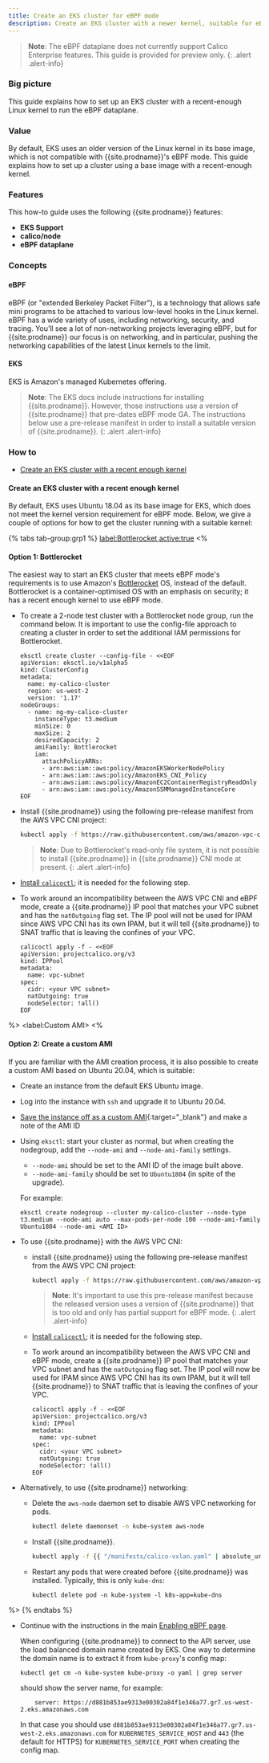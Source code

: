 ```yaml
---
title: Create an EKS cluster for eBPF mode
description: Create an EKS cluster with a newer kernel, suitable for eBPF mode.
---
```


>**Note**: The eBPF dataplane does not currently support Calico Enterprise features. This guide is provided for preview only.
{: .alert .alert-info}

### Big picture

This guide explains how to set up an EKS cluster with a recent-enough Linux kernel to run the eBPF dataplane.

### Value

By default, EKS uses an older version of the Linux kernel in its base image, which is not compatible with {{site.prodname}}'s
eBPF mode.  This guide explains how to set up a cluster using a base image with a recent-enough kernel.

### Features

This how-to guide uses the following {{site.prodname}} features:

- **EKS Support**
- **calico/node**
- **eBPF dataplane**

### Concepts

#### eBPF

eBPF (or "extended Berkeley Packet Filter"), is a technology that allows safe mini programs to be attached to various
low-level hooks in the Linux kernel. eBPF has a wide variety of uses, including networking, security, and tracing.
You’ll see a lot of non-networking projects leveraging eBPF, but for {{site.prodname}} our focus is on networking,
and in particular, pushing the networking capabilities of the latest Linux kernels to the limit.

#### EKS

EKS is Amazon's managed Kubernetes offering.

> **Note**: The EKS docs include instructions for installing {{site.prodname}}. However, those instructions use
> a version of {{site.prodname}} that pre-dates eBPF mode GA.  The instructions below use a pre-release manifest
> in order to install a suitable version of {{site.prodname}}.
{: .alert .alert-info}

### How to

- [Create an EKS cluster with a recent enough kernel](#create-an-eks-cluster-with-a-recent-enough-kernel)

#### Create an EKS cluster with a recent enough kernel

By default, EKS uses Ubuntu 18.04 as its base image for EKS, which does not meet the kernel version requirement for
eBPF mode.  Below, we give a couple of options for how to get the cluster running with a suitable kernel:


{% tabs tab-group:grp1 %}
<label:Bottlerocket,active:true>
<%

#### Option 1: Bottlerocket

The easiest way to start an EKS cluster that meets eBPF mode's requirements is to use Amazon's
[Bottlerocket](https://aws.amazon.com/bottlerocket/) OS, instead of the default.  Bottlerocket is a
container-optimised OS with an emphasis on security; it has a recent enough kernel to use eBPF mode.

* To create a 2-node test cluster with a Bottlerocket node group, run the command below.  It is important to use the config-file
  approach to creating a cluster in order to set the additional IAM permissions for Bottlerocket.

  ```
  eksctl create cluster --config-file - <<EOF
  apiVersion: eksctl.io/v1alpha5
  kind: ClusterConfig
  metadata:
    name: my-calico-cluster
    region: us-west-2
    version: '1.17'
  nodeGroups:
    - name: ng-my-calico-cluster
      instanceType: t3.medium
      minSize: 0
      maxSize: 2
      desiredCapacity: 2
      amiFamily: Bottlerocket
      iam:
        attachPolicyARNs:
        - arn:aws:iam::aws:policy/AmazonEKSWorkerNodePolicy
        - arn:aws:iam::aws:policy/AmazonEKS_CNI_Policy
        - arn:aws:iam::aws:policy/AmazonEC2ContainerRegistryReadOnly
        - arn:aws:iam::aws:policy/AmazonSSMManagedInstanceCore
  EOF
  ```

* Install {{site.prodname}} using the following pre-release manifest from the AWS VPC CNI project:
  ```bash
  kubectl apply -f https://raw.githubusercontent.com/aws/amazon-vpc-cni-k8s/56851f0905dba4852eb895ec1c7bd5b1876a9c67/config/master/calico.yaml
  ```

  > **Note**: Due to Bottlerocket's read-only file system, it is not possible to install {{site.prodname}} in
  > {{site.prodname}} CNI mode at present.
  {: .alert .alert-info}

* [Install `calicoctl`]({{site.baseurl}}/maintenance/clis/calicoctl/install); it is needed for the following step.

* To work around an incompatibility between the AWS VPC CNI and eBPF mode, create a {{site.prodname}} IP pool that matches
  your VPC subnet and has the `natOutgoing` flag set.  The IP pool will not be used for IPAM since AWS VPC CNI has its own
  IPAM, but it will tell {{site.prodname}} to SNAT traffic that is leaving the confines of your VPC.

  ```
  calicoctl apply -f - <<EOF
  apiVersion: projectcalico.org/v3
  kind: IPPool
  metadata:
    name: vpc-subnet
  spec:
    cidr: <your VPC subnet>
    natOutgoing: true
    nodeSelector: !all()
  EOF
  ```

%>
<label:Custom AMI>
<%


#### Option 2: Create a custom AMI

If you are familiar with the AMI creation process, it is also possible to create a custom AMI based on Ubuntu 20.04,
which is suitable:

* Create an instance from the default EKS Ubuntu image.

* Log into the instance with `ssh` and upgrade it to Ubuntu 20.04.

* [Save the instance off as a custom AMI](https://docs.aws.amazon.com/AWSEC2/latest/UserGuide/creating-an-ami-ebs.html){:target="_blank"}
  and make a note of the AMI ID

* Using `eksctl`: start your cluster as normal, but when creating the nodegroup, add the `--node-ami` and
  `--node-ami-family` settings.

  * `--node-ami` should be set to the AMI ID of the image built above.
  * `--node-ami-family` should be set to `Ubuntu1804` (in spite of the upgrade).

  For example:
  ```
  eksctl create nodegroup --cluster my-calico-cluster --node-type t3.medium --node-ami auto --max-pods-per-node 100 --node-ami-family Ubuntu1804 --node-ami <AMI ID>
  ```

* To use {{site.prodname}} with the AWS VPC CNI:

  * install {{site.prodname}} using the following pre-release manifest from the AWS VPC CNI project:
    ```bash
    kubectl apply -f https://raw.githubusercontent.com/aws/amazon-vpc-cni-k8s/56851f0905dba4852eb895ec1c7bd5b1876a9c67/config/master/calico.yaml
    ```

    > **Note**: It's important to use this pre-release manifest because the released version uses a version of {{site.prodname}}
    > that is too old and only has partial support for eBPF mode.
    {: .alert .alert-info}

  * [Install `calicoctl`]({{site.baseurl}}/maintenance/clis/calicoctl/install); it is needed for the following step.

  * To work around an incompatibility between the AWS VPC CNI and eBPF mode, create a {{site.prodname}} IP pool that matches
    your VPC subnet and has the `natOutgoing` flag set.  The IP pool will now be used for IPAM since AWS VPC CNI has its own
    IPAM, but it will tell {{site.prodname}} to SNAT traffic that is leaving the confines of your VPC.

    ```
    calicoctl apply -f - <<EOF
    apiVersion: projectcalico.org/v3
    kind: IPPool
    metadata:
      name: vpc-subnet
    spec:
      cidr: <your VPC subnet>
      natOutgoing: true
      nodeSelector: !all()
    EOF
    ```

* Alternatively, to use {{site.prodname}} networking:

  * Delete the `aws-node` daemon set to disable AWS VPC networking for pods.

    ```bash
    kubectl delete daemonset -n kube-system aws-node
    ```

  * Install {{site.prodname}}.

    ```bash
    kubectl apply -f {{ "/manifests/calico-vxlan.yaml" | absolute_url }}
    ```

  * Restart any pods that were created before {{site.prodname}} was installed.  Typically, this is only `kube-dns`:

    ```
    kubectl delete pod -n kube-system -l k8s-app=kube-dns
    ```

%>
{% endtabs %}

* Continue with the instructions in the main [Enabling eBPF page]({{site.baseurl}}/maintenance/performance/ebpf/enabling-ebpf).

  When configuring {{site.prodname}} to connect to the API server, use the load balanced domain name created by EKS.
  One way to determine the domain name is to extract it from `kube-proxy`'s config map:
  ```
  kubectl get cm -n kube-system kube-proxy -o yaml | grep server
  ```
  should show the server name, for example:
  ```
      server: https://d881b853ae9313e00302a84f1e346a77.gr7.us-west-2.eks.amazonaws.com
  ```
  In that case you should use `d881b853ae9313e00302a84f1e346a77.gr7.us-west-2.eks.amazonaws.com` for `KUBERNETES_SERVICE_HOST`
  and `443` (the default for HTTPS) for `KUBERNETES_SERVICE_PORT` when creating the config map.

